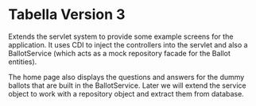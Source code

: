 # Tabella Version 3
Extends the servlet system to provide some example screens for the application. It uses CDI to inject
the controllers into the servlet and also a BallotService (which acts as a mock repository facade for the
Ballot entities).

The home page also displays the questions and answers for the dummy ballots that are built in the BallotService.
Later we will extend the service object to work with a repository object and extract them from database.

